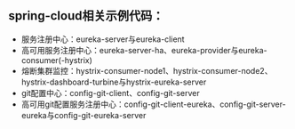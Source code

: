## spring-cloud相关示例代码：
* 服务注册中心：eureka-server与eureka-client
* 高可用服务注册中心：eureka-server-ha、eureka-provider与eureka-consumer(-hystrix)
* 熔断集群监控：hystrix-consumer-node1、hystrix-consumer-node2、hystrix-dashboard-turbine与hystrix-eureka-server
* git配置中心：config-git-client、config-git-server
* 高可用git配置服务注册中心：config-git-client-eureka、config-git-server-eureka与config-git-eureka-server